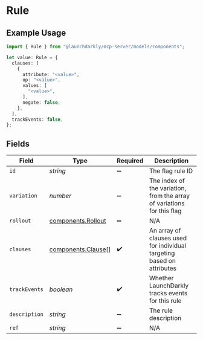 # Rule

## Example Usage

```typescript
import { Rule } from "@launchdarkly/mcp-server/models/components";

let value: Rule = {
  clauses: [
    {
      attribute: "<value>",
      op: "<value>",
      values: [
        "<value>",
      ],
      negate: false,
    },
  ],
  trackEvents: false,
};
```

## Fields

| Field                                                                  | Type                                                                   | Required                                                               | Description                                                            |
| ---------------------------------------------------------------------- | ---------------------------------------------------------------------- | ---------------------------------------------------------------------- | ---------------------------------------------------------------------- |
| `id`                                                                   | *string*                                                               | :heavy_minus_sign:                                                     | The flag rule ID                                                       |
| `variation`                                                            | *number*                                                               | :heavy_minus_sign:                                                     | The index of the variation, from the array of variations for this flag |
| `rollout`                                                              | [components.Rollout](../../models/components/rollout.md)               | :heavy_minus_sign:                                                     | N/A                                                                    |
| `clauses`                                                              | [components.Clause](../../models/components/clause.md)[]               | :heavy_check_mark:                                                     | An array of clauses used for individual targeting based on attributes  |
| `trackEvents`                                                          | *boolean*                                                              | :heavy_check_mark:                                                     | Whether LaunchDarkly tracks events for this rule                       |
| `description`                                                          | *string*                                                               | :heavy_minus_sign:                                                     | The rule description                                                   |
| `ref`                                                                  | *string*                                                               | :heavy_minus_sign:                                                     | N/A                                                                    |
